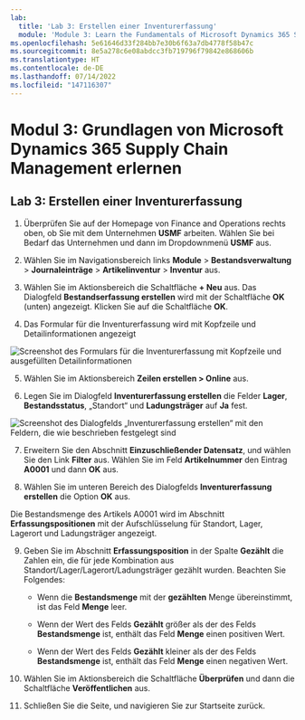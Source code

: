 ```yaml
---
lab:
  title: 'Lab 3: Erstellen einer Inventurerfassung'
  module: 'Module 3: Learn the Fundamentals of Microsoft Dynamics 365 Supply Chain Management'
ms.openlocfilehash: 5e61646d33f284bb7e30b6f63a7db4778f58b47c
ms.sourcegitcommit: 8e5a278c6e08abdcc3fb719796f79842e868606b
ms.translationtype: HT
ms.contentlocale: de-DE
ms.lasthandoff: 07/14/2022
ms.locfileid: "147116307"
---
```

# <a name="module-3-learn-the-fundamentals-of-microsoft-dynamics-365-supply-chain-management"></a>Modul 3: Grundlagen von Microsoft Dynamics 365 Supply Chain Management erlernen

## <a name="lab-3---create-a-counting-journal"></a>Lab 3: Erstellen einer Inventurerfassung

1. Überprüfen Sie auf der Homepage von Finance and Operations rechts oben, ob Sie mit dem Unternehmen **USMF** arbeiten. Wählen Sie bei Bedarf das Unternehmen und dann im Dropdownmenü **USMF** aus.

2. Wählen Sie im Navigationsbereich links **Module** > **Bestandsverwaltung** > **Journaleinträge** > **Artikelinventur** > **Inventur** aus.

3. Wählen Sie im Aktionsbereich die Schaltfläche **+ Neu** aus. Das Dialogfeld **Bestandserfassung erstellen** wird mit der Schaltfläche **OK** (unten) angezeigt. Klicken Sie auf die Schaltfläche **OK**.

4. Das Formular für die Inventurerfassung wird mit Kopfzeile und Detailinformationen angezeigt

![Screenshot des Formulars für die Inventurerfassung mit Kopfzeile und ausgefüllten Detailinformationen](../media/lp-scm-m-002-warehouse-inventory-mgmt-06.png)

5. Wählen Sie im Aktionsbereich **Zeilen erstellen &gt; Online** aus.

6. Legen Sie im Dialogfeld **Inventurerfassung erstellen** die Felder **Lager**, **Bestandsstatus**, „Standort“ und **Ladungsträger** auf **Ja** fest. 

![Screenshot des Dialogfelds „Inventurerfassung erstellen“ mit den Feldern, die wie beschrieben festgelegt sind](../media/lp-scm-m-002-warehouse-inventory-mgmt-07.png)

7. Erweitern Sie den Abschnitt **Einzuschließender Datensatz**, und wählen Sie den Link **Filter** aus. Wählen Sie im Feld **Artikelnummer** den Eintrag **A0001** und dann **OK** aus.

8. Wählen Sie im unteren Bereich des Dialogfelds **Inventurerfassung erstellen** die Option **OK** aus.

Die Bestandsmenge des Artikels A0001 wird im Abschnitt **Erfassungspositionen** mit der Aufschlüsselung für Standort, Lager, Lagerort und Ladungsträger angezeigt.

9. Geben Sie im Abschnitt **Erfassungsposition** in der Spalte **Gezählt** die Zahlen ein, die für jede Kombination aus Standort/Lager/Lagerort/Ladungsträger gezählt wurden. Beachten Sie Folgendes:

    - Wenn die **Bestandsmenge** mit der **gezählten** Menge übereinstimmt, ist das Feld **Menge** leer.

    - Wenn der Wert des Felds **Gezählt** größer als der des Felds **Bestandsmenge** ist, enthält das Feld **Menge** einen positiven Wert.

    - Wenn der Wert des Felds **Gezählt** kleiner als der des Felds **Bestandsmenge** ist, enthält das Feld **Menge** einen negativen Wert.

10. Wählen Sie im Aktionsbereich die Schaltfläche **Überprüfen** und dann die Schaltfläche **Veröffentlichen** aus.

11. Schließen Sie die Seite, und navigieren Sie zur Startseite zurück.
